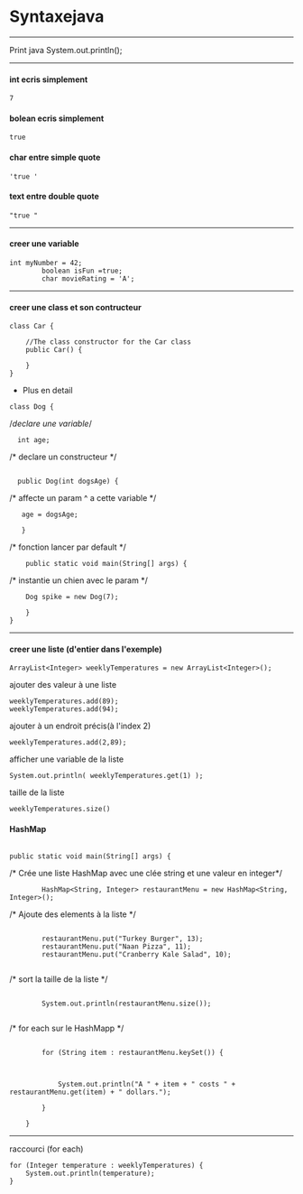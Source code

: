 # Syntaxejava

****
Print java
System.out.println();
****
#### int ecris simplement

``` 
7 
```

#### bolean ecris simplement

``` 
true 
```

#### char  entre simple quote

``` 
'true '
```
#### text  entre double quote

``` 
"true "
```
****
#### creer une variable

```
int myNumber = 42;
		boolean isFun =true; 
		char movieRating = 'A'; 
```
****
#### creer une class et son contructeur 
```
class Car {

    //The class constructor for the Car class
    public Car() {

    }
}
```
* Plus en detail
```
class Dog {
```

/*declare une variable*/

```
  int age;
``` 

/* declare un constructeur */

```
 
  public Dog(int dogsAge) {
```

   /* affecte un param ^ a cette variable */
   
 ```
    age = dogsAge;
      
    }

```

/* fonction lancer par default */
	
```
	public static void main(String[] args) {
```

/* instantie un chien avec le param */

```
    Dog spike = new Dog(7);

	}
}
```


****************

#### creer une liste (d'entier dans l'exemple)

```
ArrayList<Integer> weeklyTemperatures = new ArrayList<Integer>();
```

ajouter des valeur à une liste
```
weeklyTemperatures.add(89);
weeklyTemperatures.add(94);
```
ajouter à un endroit précis(à l'index 2)
```
weeklyTemperatures.add(2,89);

```

afficher une variable de la liste

```
System.out.println( weeklyTemperatures.get(1) );
```
taille de la liste
```
weeklyTemperatures.size()
```

#### HashMap
```

public static void main(String[] args) {

```
/* Crée une liste HashMap avec une clée string et une valeur en integer*/ 
```
		HashMap<String, Integer> restaurantMenu = new HashMap<String, Integer>();
```
/* Ajoute des elements à la liste */ 
```

		restaurantMenu.put("Turkey Burger", 13);
		restaurantMenu.put("Naan Pizza", 11);
		restaurantMenu.put("Cranberry Kale Salad", 10);
		
```
/* sort la taille de la liste */
```

		System.out.println(restaurantMenu.size());
		
```
/*  for each sur le HashMapp */
```

		for (String item : restaurantMenu.keySet()) {
		


			System.out.println("A " + item + " costs " + restaurantMenu.get(item) + " dollars.");

		}

	}
```
****
raccourci (for each)
```
for (Integer temperature : weeklyTemperatures) {
	System.out.println(temperature);
}
```

